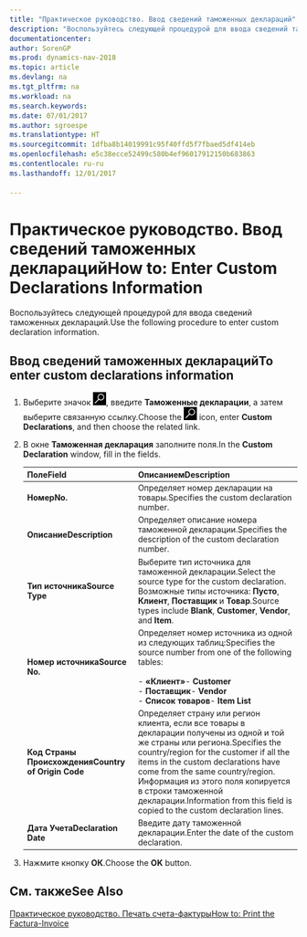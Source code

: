 ```yaml
---
title: "Практическое руководство. Ввод сведений таможенных деклараций"
description: "Воспользуйтесь следующей процедурой для ввода сведений таможенных деклараций."
documentationcenter: 
author: SorenGP
ms.prod: dynamics-nav-2018
ms.topic: article
ms.devlang: na
ms.tgt_pltfrm: na
ms.workload: na
ms.search.keywords: 
ms.date: 07/01/2017
ms.author: sgroespe
ms.translationtype: HT
ms.sourcegitcommit: 1dfba8b14019991c95f40ffd5f7fbaed5df414eb
ms.openlocfilehash: e5c38ecce52499c580b4ef96017912150b683863
ms.contentlocale: ru-ru
ms.lasthandoff: 12/01/2017

---
```

# <a name="how-to-enter-custom-declarations-information"></a><span data-ttu-id="45de4-103">Практическое руководство. Ввод сведений таможенных деклараций</span><span class="sxs-lookup"><span data-stu-id="45de4-103">How to: Enter Custom Declarations Information</span></span>
<span data-ttu-id="45de4-104">Воспользуйтесь следующей процедурой для ввода сведений таможенных деклараций.</span><span class="sxs-lookup"><span data-stu-id="45de4-104">Use the following procedure to enter custom declaration information.</span></span>  

## <a name="to-enter-custom-declarations-information"></a><span data-ttu-id="45de4-105">Ввод сведений таможенных деклараций</span><span class="sxs-lookup"><span data-stu-id="45de4-105">To enter custom declarations information</span></span>  

1.  <span data-ttu-id="45de4-106">Выберите значок ![Поиск страницы или отчета](../../media/ui-search/search_small.png "Значок поиска страницы или отчета"), введите **Таможенные декларации**, а затем выберите связанную ссылку.</span><span class="sxs-lookup"><span data-stu-id="45de4-106">Choose the ![Search for Page or Report](../../media/ui-search/search_small.png "Search for Page or Report icon") icon, enter **Custom Declarations**, and then choose the related link.</span></span>  
2.  <span data-ttu-id="45de4-107">В окне **Таможенная декларация** заполните поля.</span><span class="sxs-lookup"><span data-stu-id="45de4-107">In the **Custom Declaration** window, fill in the fields.</span></span>  

    |<span data-ttu-id="45de4-108">Поле</span><span class="sxs-lookup"><span data-stu-id="45de4-108">Field</span></span>|<span data-ttu-id="45de4-109">Описанием</span><span class="sxs-lookup"><span data-stu-id="45de4-109">Description</span></span>|  
    |---------------------------------|---------------------------------------|  
    |<span data-ttu-id="45de4-110">**Номер**</span><span class="sxs-lookup"><span data-stu-id="45de4-110">**No.**</span></span>|<span data-ttu-id="45de4-111">Определяет номер декларации на товары.</span><span class="sxs-lookup"><span data-stu-id="45de4-111">Specifies the custom declaration number.</span></span>|  
    |<span data-ttu-id="45de4-112">**Описание**</span><span class="sxs-lookup"><span data-stu-id="45de4-112">**Description**</span></span>|<span data-ttu-id="45de4-113">Определяет описание номера таможенной декларации.</span><span class="sxs-lookup"><span data-stu-id="45de4-113">Specifies the description of the custom declaration number.</span></span>|  
    |<span data-ttu-id="45de4-114">**Тип источника**</span><span class="sxs-lookup"><span data-stu-id="45de4-114">**Source Type**</span></span>|<span data-ttu-id="45de4-115">Выберите тип источника для таможенной декларации.</span><span class="sxs-lookup"><span data-stu-id="45de4-115">Select the source type for the custom declaration.</span></span> <span data-ttu-id="45de4-116">Возможные типы источника: **Пусто**, **Клиент**, **Поставщик** и **Товар**.</span><span class="sxs-lookup"><span data-stu-id="45de4-116">Source types include **Blank**, **Customer**, **Vendor**, and **Item**.</span></span>|  
    |<span data-ttu-id="45de4-117">**Номер источника**</span><span class="sxs-lookup"><span data-stu-id="45de4-117">**Source No.**</span></span>|<span data-ttu-id="45de4-118">Определяет номер источника из одной из следующих таблиц:</span><span class="sxs-lookup"><span data-stu-id="45de4-118">Specifies the source number from one of the following tables:</span></span><br /><br /> <span data-ttu-id="45de4-119">-   **«Клиент»**</span><span class="sxs-lookup"><span data-stu-id="45de4-119">-   **Customer**</span></span><br /><span data-ttu-id="45de4-120">-   **Поставщик**</span><span class="sxs-lookup"><span data-stu-id="45de4-120">-   **Vendor**</span></span><br /><span data-ttu-id="45de4-121">-   **Список товаров**</span><span class="sxs-lookup"><span data-stu-id="45de4-121">-   **Item List**</span></span>|  
    |<span data-ttu-id="45de4-122">**Код Страны Происхождения**</span><span class="sxs-lookup"><span data-stu-id="45de4-122">**Country of Origin Code**</span></span>|<span data-ttu-id="45de4-123">Определяет страну или регион клиента, если все товары в декларации получены из одной и той же страны или региона.</span><span class="sxs-lookup"><span data-stu-id="45de4-123">Specifies the country/region for the customer if all the items in the custom declarations have come from the same country/region.</span></span> <span data-ttu-id="45de4-124">Информация из этого поля копируется в строки таможенной декларации.</span><span class="sxs-lookup"><span data-stu-id="45de4-124">Information from this field is copied to the custom declaration lines.</span></span>|  
    |<span data-ttu-id="45de4-125">**Дата Учета**</span><span class="sxs-lookup"><span data-stu-id="45de4-125">**Declaration Date**</span></span>|<span data-ttu-id="45de4-126">Введите дату таможенной декларации.</span><span class="sxs-lookup"><span data-stu-id="45de4-126">Enter the date of the custom declaration.</span></span>|  

3.  <span data-ttu-id="45de4-127">Нажмите кнопку **ОК**.</span><span class="sxs-lookup"><span data-stu-id="45de4-127">Choose the **OK** button.</span></span>  

## <a name="see-also"></a><span data-ttu-id="45de4-128">См. также</span><span class="sxs-lookup"><span data-stu-id="45de4-128">See Also</span></span>  
[<span data-ttu-id="45de4-129">Практическое руководство. Печать счета-фактуры</span><span class="sxs-lookup"><span data-stu-id="45de4-129">How to: Print the Factura-Invoice</span></span>](how-to-print-the-factura-invoice.md)


